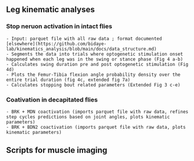## Leg kinematic analyses 
### Stop neruon activation in intact flies 
    - Input: parquet file with all raw data ; format documented [elsewhere](https://github.com/bidaye-lab/kinematics_analysis/blob/main/docs/data_structure.md)
    - Segments the data into trials where optogenetic stimulation onset happened when each leg was in the swing or stance phase (Fig 4 a-b)
    - Calculates swing duration pre and post optogenetic stimulation (Fig 4d)
    - Plots the Femur-Tibia flexion angle probability density over the entire trial duration (fig 4c, extended fig 7a)
    - Calculates stopping bout related parameters (Extended Fig 3 c-e)

### Coativation in decapitated flies
    - BRK + MDN coactivation (imports parquet file with raw data, refines step cycles predictions based on joint angles, plots kinematic parameters)
    - BRK + BDN2 coactivation (imports parquet file with raw data, plots kinematic parameters)

## Scripts for muscle imaging
